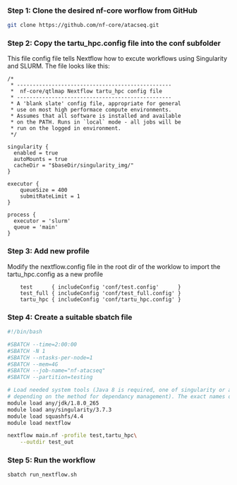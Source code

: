 ### Step 1: Clone the desired nf-core worflow from GitHub
```bash
git clone https://github.com/nf-core/atacseq.git
```

### Step 2: Copy the tartu_hpc.config file into the conf subfolder

This file config file tells Nextflow how to excute workflows using Singularity and SLURM. The file looks like this:

```
/*
 * -------------------------------------------------
 *  nf-core/qtlmap Nextflow tartu_hpc config file
 * -------------------------------------------------
 * A 'blank slate' config file, appropriate for general
 * use on most high performace compute environments.
 * Assumes that all software is installed and available
 * on the PATH. Runs in `local` mode - all jobs will be
 * run on the logged in environment.
 */

singularity {
  enabled = true
  autoMounts = true
  cacheDir = "$baseDir/singularity_img/"
}

executor {
    queueSize = 400
    submitRateLimit = 1
}

process {
  executor = 'slurm'
  queue = 'main'
}
```

### Step 3: Add new profile

Modify the nextflow.config file in the root dir of the worklow to import the tartu_hpc.config as a new profile

```
    test      { includeConfig 'conf/test.config'      }
    test_full { includeConfig 'conf/test_full.config' }
    tartu_hpc { includeConfig 'conf/tartu_hpc.config' }
```

### Step 4: Create a suitable sbatch file

```bash
#!/bin/bash

#SBATCH --time=2:00:00
#SBATCH -N 1
#SBATCH --ntasks-per-node=1
#SBATCH --mem=4G
#SBATCH --job-name="nf-atacseq"
#SBATCH --partition=testing

# Load needed system tools (Java 8 is required, one of singularity or anaconda - python 2.7 is needed,
# depending on the method for dependancy management). The exact names of tool modules might depend on HPC.
module load any/jdk/1.8.0_265
module load any/singularity/3.7.3
module load squashfs/4.4
module load nextflow

nextflow main.nf -profile test,tartu_hpc\
    --outdir test_out
```

### Step 5: Run the workflow
```bash
sbatch run_nextflow.sh
```

